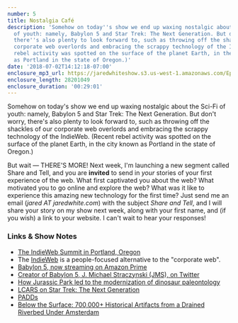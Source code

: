 ```yaml
---
number: 5
title: Nostalgia Café
description: 'Somehow on today''s show we end up waxing nostalgic about the Sci-Fi
  of youth: namely, Babylon 5 and Star Trek: The Next Generation. But don''t worry,
  there''s also plenty to look forward to, such as throwing off the shackles of our
  corporate web overlords and embracing the scrappy technology of the IndieWeb. (Recent
  rebel activity was spotted on the surface of the planet Earth, in the city known
  as Portland in the state of Oregon.)'
date: '2018-07-02T14:12:18-07:00'
enclosure_mp3_url: https://jaredwhiteshow.s3.us-west-1.amazonaws.com/Episode%205%20-%20Nostalgia%20Cafe.mp3
enclosure_length: 28201049
enclosure_duration: '00:29:01'
---
```


Somehow on today's show we end up waxing nostalgic about the Sci-Fi of youth: namely, Babylon 5 and Star Trek: The Next Generation. But don't worry, there's also plenty to look forward to, such as throwing off the shackles of our corporate web overlords and embracing the scrappy technology of the IndieWeb. (Recent rebel activity was spotted on the surface of the planet Earth, in the city known as Portland in the state of Oregon.)

But wait — THERE'S MORE! Next week, I'm launching a new segment called Share and Tell, and you are **invited** to send in _your_ stories of your first experience of the web. What first captivated you about the web? What motivated you to go online and explore the web? What was it like to experience this amazing new technology for the first time? Just send me an email (*jared AT jaredwhite.com*) with the subject *Share and Tell*, and I will share your story on my show next week, along with your first name, and (if you wish) a link to your website. I can't wait to hear your responses!

### Links & Show Notes

* [The IndieWeb Summit in Portland, Oregon](https://2018.indieweb.org)
* The [IndieWeb](https://indieweb.org) is a people-focused alternative to the "corporate web".
* [Babylon 5, now streaming on Amazon Prime](https://www.amazon.com/Babylon-5-Season-1/dp/B000I5SYHS)
* [Creator of Babylon 5, J. Michael Straczynski (JMS), on Twitter](https://twitter.com/straczynski)
* [How Jurassic Park led to the modernization of dinosaur paleontology](https://www.theverge.com/2018/6/23/17483340/jurassic-park-world-steve-brusatte-the-rise-and-fall-of-the-dinosaurs-book-interview-paleontology)
* [LCARS on Star Trek: The Next Generation](http://memory-alpha.wikia.com/wiki/Library_Computer_Access_and_Retrieval_System)
* [PADDs](http://memory-alpha.wikia.com/wiki/PADD)
* [Below the Surface: 700,000+ Historical Artifacts from a Drained Riverbed Under Amsterdam](https://belowthesurface.amsterdam/en)